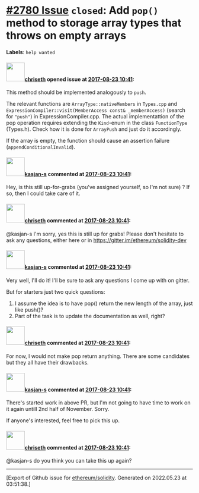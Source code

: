 # [\#2780 Issue](https://github.com/ethereum/solidity/issues/2780) `closed`: Add `pop()` method to storage array types that throws on empty arrays
**Labels**: `help wanted`


#### <img src="https://avatars.githubusercontent.com/u/9073706?v=4" width="50">[chriseth](https://github.com/chriseth) opened issue at [2017-08-23 10:41](https://github.com/ethereum/solidity/issues/2780):

This method should be implemented analogously to `push`.

The relevant functions are `ArrayType::nativeMembers` in `Types.cpp` and `ExpressionCompiler::visit(MemberAccess const& _memberAccess)` (search for `"push"`) in ExpressionCompiler.cpp. The actual implementattion of the pop operation requires extending the `Kind`-enum in the class `FunctionType` (Types.h). Check how it is done for `ArrayPush` and just do it accordingly.

If the array is empty, the function should cause an assertion failure (`appendConditionalInvalid`).

#### <img src="https://avatars.githubusercontent.com/u/4929235?v=4" width="50">[kasjan-s](https://github.com/kasjan-s) commented at [2017-08-23 10:41](https://github.com/ethereum/solidity/issues/2780#issuecomment-333041067):

Hey, is this still up-for-grabs (you've assigned yourself, so I'm not sure) ? If so, then I could take care of it.

#### <img src="https://avatars.githubusercontent.com/u/9073706?v=4" width="50">[chriseth](https://github.com/chriseth) commented at [2017-08-23 10:41](https://github.com/ethereum/solidity/issues/2780#issuecomment-333073690):

@kasjan-s I'm sorry, yes this is still up for grabs! Please don't hesitate to ask any questions, either here or in https://gitter.im/ethereum/solidity-dev

#### <img src="https://avatars.githubusercontent.com/u/4929235?v=4" width="50">[kasjan-s](https://github.com/kasjan-s) commented at [2017-08-23 10:41](https://github.com/ethereum/solidity/issues/2780#issuecomment-333167311):

Very well, I'll do it! I'll be sure to ask any questions I come up with on gitter. 

But for starters just two quick questions:
1. I assume the idea is to have pop() return the new length of the array, just like push()?
2. Part of the task is to update the documentation as well, right?

#### <img src="https://avatars.githubusercontent.com/u/9073706?v=4" width="50">[chriseth](https://github.com/chriseth) commented at [2017-08-23 10:41](https://github.com/ethereum/solidity/issues/2780#issuecomment-333172770):

For now, I would not make pop return anything. There are some candidates but they all have their drawbacks.

#### <img src="https://avatars.githubusercontent.com/u/4929235?v=4" width="50">[kasjan-s](https://github.com/kasjan-s) commented at [2017-08-23 10:41](https://github.com/ethereum/solidity/issues/2780#issuecomment-339875343):

There's started work in above PR, but I'm not going to have time to work on it again untill 2nd half of November. Sorry.

If anyone's interested, feel free to pick this up.

#### <img src="https://avatars.githubusercontent.com/u/9073706?v=4" width="50">[chriseth](https://github.com/chriseth) commented at [2017-08-23 10:41](https://github.com/ethereum/solidity/issues/2780#issuecomment-351446817):

@kasjan-s do you think you can take this up again?


-------------------------------------------------------------------------------



[Export of Github issue for [ethereum/solidity](https://github.com/ethereum/solidity). Generated on 2022.05.23 at 03:51:38.]
